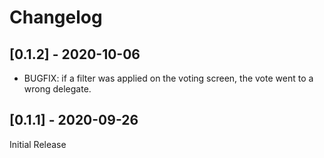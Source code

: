 # Changelog

## [0.1.2] - 2020-10-06

- BUGFIX: if a filter was applied on the voting screen, the vote went to a wrong delegate.

## [0.1.1] - 2020-09-26

Initial Release
